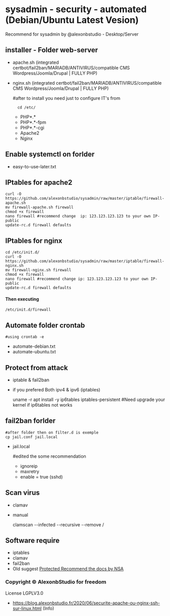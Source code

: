 # sysadmin - security - automated (Debian/Ubuntu Latest Vesion)
 Recommend for sysadmin by @alexonbstudio - Desktop/Server

## installer - Folder web-server

+ apache.sh (integrated certbot/fail2ban/MARIADB/ANTIVIRUS/compatible CMS Wordpress/Joomla/Drupal | FULLY PHP) 
+ nginx.sh (integrated certbot/fail2ban/MARIADB/ANTIVIRUS/compatible CMS Wordpress/Joomla/Drupal | FULLY PHP) 
	
	#after to install you need just to configure IT's from
	
		cd /etc/
	
	+ PHP*.*
	+ PHP*.*-fpm
	+ PHP*.*-cgi
	+ Apache2
	+ Nginx

## Enable systemctl on forlder

- easy-to-use-later.txt




## IPtables for apache2

	curl -O https://github.com/alexonbstudio/sysadmin/raw/master/iptable/firewall-apache.sh
	mv firewall-apache.sh firewall
	chmod +x firewall
	nano firewall #recommend change  ip: 123.123.123.123 to your own IP-public
	update-rc.d firewall defaults

## IPtables for nginx

	cd /etc/init.d/
	curl -O https://github.com/alexonbstudio/sysadmin/raw/master/iptable/firewall-nginx.sh
	mv firewall-nginx.sh firewall
	chmod +x firewall
	nano firewall #recommend change ip: 123.123.123.123 to your own IP-public
	update-rc.d firewall defaults

#### Then executing
	/etc/init.d/firewall
	

## Automate folder crontab 

	#using crontab -e

+ automate-debian.txt 
+ automate-ubuntu.txt 
	
	

## Protect from attack

+ iptable & fail2ban
+ if you prefered Both ipv4 & ipv6 (iptables)

	uname -r
	apt install -y ip6tables iptables-persistent
	#Need upgrade your kernel if ip6tables not works

## fail2ban forlder

	#after folder then on filter.d is exemple
	cp jail.conf jail.local

+ jail.local

	#edited the some recommendation
	+ ignoreip
	+ maxretry
	+ enable = true (sshd)

## Scan virus

+ clamav
+ manual 

	clamscan --infected --recursive --remove /

## Software require

+ iptables
+ clamav
+ fail2ban
+ Old suggest [Protected Recommend the docs by NSA](Guide-to-the-Secure-Configuration-of-Red-Hat-Enterprise-Linux-5-by-NSA.pdf)

### Copyright &copy; AlexonbStudio for freedom

License LGPLV3.0

+ https://blog.alexonbstudio.fr/2020/06/securite-apache-ou-nginx-ssh-sur-linux.html (Info)
